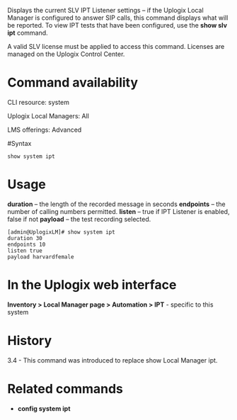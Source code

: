 <!-- 5.4 -->

Displays the current SLV IPT Listener settings – if the Uplogix Local Manager is configured to answer SIP calls, this command displays what will be reported. To view IPT tests that have been configured, use the **show slv ipt** command. 

A valid SLV license must be applied to access this command. Licenses are managed on the Uplogix Control Center.

# Command availability 

CLI resource: system

Uplogix Local Managers: All

LMS offerings: Advanced

#Syntax 

```
show system ipt
```

# Usage 

**duration** – the length of the recorded message in seconds
**endpoints** – the number of calling numbers permitted.
**listen** – true if IPT Listener is enabled, false if not
**payload** – the test recording selected.

```
[admin@UplogixLM]# show system ipt
duration 30
endpoints 10
listen true
payload harvardfemale
```

# In the Uplogix web interface

**Inventory > Local Manager page > Automation > IPT** - specific to this system

# History 

3.4 - This command was introduced to replace show Local Manager ipt.

# Related commands 

- **config system ipt**
